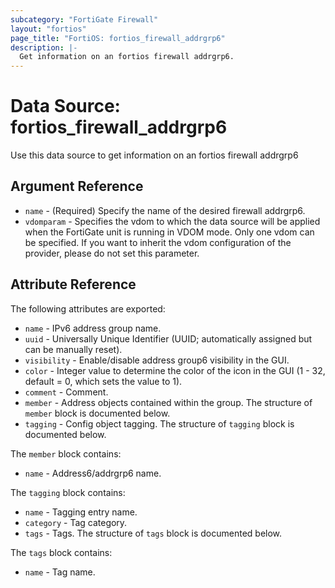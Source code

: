 ```yaml
---
subcategory: "FortiGate Firewall"
layout: "fortios"
page_title: "FortiOS: fortios_firewall_addrgrp6"
description: |-
  Get information on an fortios firewall addrgrp6.
---
```


# Data Source: fortios_firewall_addrgrp6
Use this data source to get information on an fortios firewall addrgrp6

## Argument Reference

* `name` - (Required) Specify the name of the desired firewall addrgrp6.
* `vdomparam` - Specifies the vdom to which the data source will be applied when the FortiGate unit is running in VDOM mode. Only one vdom can be specified. If you want to inherit the vdom configuration of the provider, please do not set this parameter.


## Attribute Reference

The following attributes are exported:

* `name` - IPv6 address group name.
* `uuid` - Universally Unique Identifier (UUID; automatically assigned but can be manually reset).
* `visibility` - Enable/disable address group6 visibility in the GUI.
* `color` - Integer value to determine the color of the icon in the GUI (1 - 32, default = 0, which sets the value to 1).
* `comment` - Comment.
* `member` - Address objects contained within the group. The structure of `member` block is documented below.
* `tagging` - Config object tagging. The structure of `tagging` block is documented below.

The `member` block contains:

* `name` - Address6/addrgrp6 name.

The `tagging` block contains:

* `name` - Tagging entry name.
* `category` - Tag category.
* `tags` - Tags. The structure of `tags` block is documented below.

The `tags` block contains:

* `name` - Tag name.

